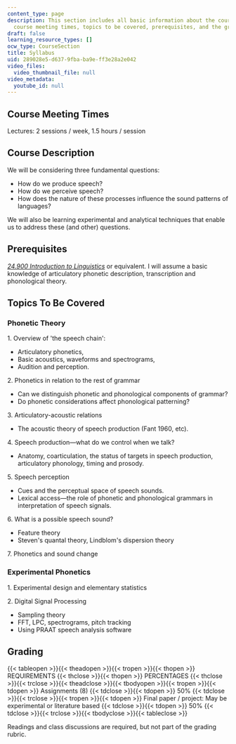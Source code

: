 ```yaml
---
content_type: page
description: This section includes all basic information about the course description,
  course meeting times, topics to be covered, prerequisites, and the grading rubric.
draft: false
learning_resource_types: []
ocw_type: CourseSection
title: Syllabus
uid: 289028e5-d637-9fba-ba9e-ff3e28a2e042
video_files:
  video_thumbnail_file: null
video_metadata:
  youtube_id: null
---
```

## Course Meeting Times

Lectures: 2 sessions / week, 1.5 hours / session

## Course Description

We will be considering three fundamental questions:

- How do we produce speech?
- How do we perceive speech?
- How does the nature of these processes influence the sound patterns of languages?

We will also be learning experimental and analytical techniques that enable us to address these (and other) questions.

## Prerequisites

[*24.900 Introduction to Linguistics*](/courses/24-900-introduction-to-linguistics-fall-2012) or equivalent. I will assume a basic knowledge of articulatory phonetic description, transcription and phonological theory.

## Topics To Be Covered

### Phonetic Theory

1\. Overview of 'the speech chain':

- Articulatory phonetics,
- Basic acoustics, waveforms and spectrograms,
- Audition and perception.

2\. Phonetics in relation to the rest of grammar

- Can we distinguish phonetic and phonological components of grammar?
- Do phonetic considerations affect phonological patterning?

3\. Articulatory-acoustic relations

- The acoustic theory of speech production (Fant 1960, etc).

4\. Speech production—what do we control when we talk?

- Anatomy, coarticulation, the status of targets in speech production, articulatory phonology, timing and prosody.

5\. Speech perception

- Cues and the perceptual space of speech sounds.
- Lexical access—the role of phonetic and phonological grammars in interpretation of speech signals.

6\. What is a possible speech sound?

- Feature theory
- Steven's quantal theory, Lindblom's dispersion theory

7\. Phonetics and sound change

### Experimental Phonetics

1\. Experimental design and elementary statistics

2\. Digital Signal Processing

- Sampling theory
- FFT, LPC, spectrograms, pitch tracking
- Using PRAAT speech analysis software

## Grading

{{< tableopen >}}{{< theadopen >}}{{< tropen >}}{{< thopen >}}
REQUIREMENTS
{{< thclose >}}{{< thopen >}}
PERCENTAGES
{{< thclose >}}{{< trclose >}}{{< theadclose >}}{{< tbodyopen >}}{{< tropen >}}{{< tdopen >}}
Assignments (8)
{{< tdclose >}}{{< tdopen >}}
50%
{{< tdclose >}}{{< trclose >}}{{< tropen >}}{{< tdopen >}}
Final paper / project: May be experimental or literature based
{{< tdclose >}}{{< tdopen >}}
50%
{{< tdclose >}}{{< trclose >}}{{< tbodyclose >}}{{< tableclose >}}

Readings and class discussions are required, but not part of the grading rubric.